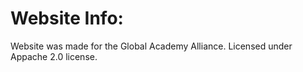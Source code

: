 # Website Info:
Website was made for the Global Academy Alliance. Licensed under Appache 2.0 license.
